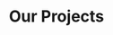 ---
title: "Our Projects"
description: "this is meta description"
draft: false
bg_image: "images/feature-bg.jpg"
---